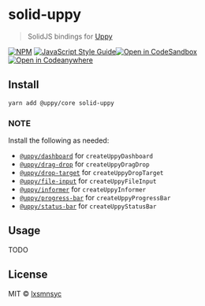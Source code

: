 # solid-uppy

> SolidJS bindings for [Uppy](https://uppy.io/)

[![NPM](https://img.shields.io/npm/v/solid-uppy.svg)](https://www.npmjs.com/package/solid-uppy) [![JavaScript Style Guide](https://badgen.net/badge/code%20style/airbnb/ff5a5f?icon=airbnb)](https://github.com/airbnb/javascript)[![Open in CodeSandbox](https://img.shields.io/badge/Open%20in-CodeSandbox-blue?style=flat-square&logo=codesandbox)](https://codesandbox.io/s/github/LXSMNSYC/solid-uppy/tree/main/examples/solid-uppy-demo)
[![Open in Codeanywhere](https://img.shields.io/badge/Open%20in-Codeanywhere-blue?style=flat-square&logo=codeanywhere)](https://app.codeanywhere.com/#https://github.com/LXSMNSYC/solid-uppy/tree/main/examples/solid-uppy-demo)

## Install

```bash
yarn add @uppy/core solid-uppy
```

### NOTE

Install the following as needed:

- [`@uppy/dashboard`](https://uppy.io/docs/dashboard/) for `createUppyDashboard`
- [`@uppy/drag-drop`](https://uppy.io/docs/drag-drop/) for `createUppyDragDrop`
- [`@uppy/drop-target`](https://uppy.io/docs/drop-target/) for `createUppyDropTarget`
- [`@uppy/file-input`](https://uppy.io/docs/drop-target/) for `createUppyFileInput`
- [`@uppy/informer`](https://uppy.io/docs/informer/) for `createUppyInformer`
- [`@uppy/progress-bar`](https://uppy.io/docs/progress-bar/) for `createUppyProgressBar`
- [`@uppy/status-bar`](https://uppy.io/docs/status-bar/) for `createUppyStatusBar`

## Usage

TODO

## License

MIT © [lxsmnsyc](https://github.com/lxsmnsyc)
